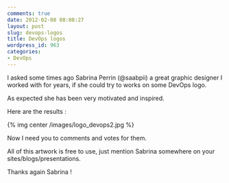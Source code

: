 ```yaml
---
comments: true
date: 2012-02-08 08:08:27
layout: post
slug: devops-logos
title: DevOps logos
wordpress_id: 963
categories:
- DevOps
---
```


I asked some times ago Sabrina Perrin (@saabpii) a great graphic designer I worked with for years, if she could try to works on some DevOps logo. 

As expected she has been very motivated and inspired.

Here are the results :

{% img center /images/logo_devops2.jpg %}


Now I need you to comments and votes for them.

All of this artwork is free to use, just mention Sabrina somewhere on your sites/blogs/presentations.

Thanks again Sabrina !
